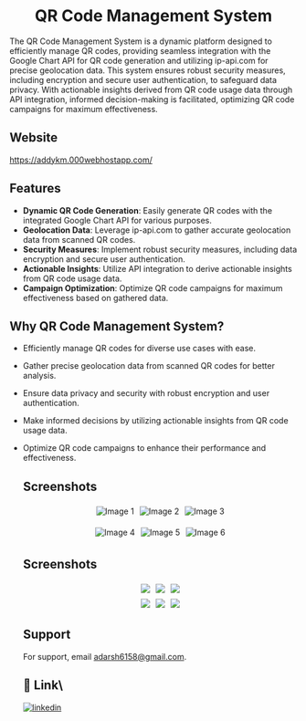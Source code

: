 <h1 align="center">QR Code Management System</h1>

The QR Code Management System is a dynamic platform designed to efficiently manage QR codes, providing seamless integration with the Google Chart API for QR code generation and utilizing ip-api.com for precise geolocation data. This system ensures robust security measures, including encryption and secure user authentication, to safeguard data privacy. With actionable insights derived from QR code usage data through API integration, informed decision-making is facilitated, optimizing QR code campaigns for maximum effectiveness.

## Website

https://addykm.000webhostapp.com/

## Features

- **Dynamic QR Code Generation**: Easily generate QR codes with the integrated Google Chart API for various purposes.
- **Geolocation Data**: Leverage ip-api.com to gather accurate geolocation data from scanned QR codes.
- **Security Measures**: Implement robust security measures, including data encryption and secure user authentication.
- **Actionable Insights**: Utilize API integration to derive actionable insights from QR code usage data.
- **Campaign Optimization**: Optimize QR code campaigns for maximum effectiveness based on gathered data.

## Why QR Code Management System?

- Efficiently manage QR codes for diverse use cases with ease.
- Gather precise geolocation data from scanned QR codes for better analysis.
- Ensure data privacy and security with robust encryption and user authentication.
- Make informed decisions by utilizing actionable insights from QR code usage data.
- Optimize QR code campaigns to enhance their performance and effectiveness.

  <style>
  .image-row {
    display: flex;
    justify-content: center;
    margin: 10px 0;
  }

  .image {
    max-width: 200px;
    margin: 5px;
  }
</style>

## Screenshots

<div class="image-row">
  <img class="image" src="https://github.com/Adarsh6158/SecureQRX/assets/119891550/264217ff-032a-4f2e-b470-e40013b98e1d" alt="Image 1">
  <img class="image" src="https://github.com/Adarsh6158/SecureQRX/assets/119891550/27991d1b-3f1c-46be-8abd-e1f3aefa7c52" alt="Image 2">
  <img class="image" src="https://github.com/Adarsh6158/SecureQRX/assets/119891550/780404cc-10d8-40d4-b19f-733ad1961e74" alt="Image 3">
</div>

<div class="image-row">
  <img class="image" src="https://github.com/Adarsh6158/SecureQRX/assets/119891550/e8357d26-8111-4d73-97be-e9859d2fe77f" alt="Image 4">
  <img class="image" src="https://github.com/Adarsh6158/SecureQRX/assets/119891550/9da91e26-58cf-45e5-8475-407329e524b8" alt="Image 5">
  <img class="image" src="https://github.com/Adarsh6158/SecureQRX/assets/119891550/9af12261-c5b1-42d5-a043-e6b1b51f0ab1" alt="Image 6">
</div>



## Screenshots

<div style="display: flex; justify-content: center;">
  <img src="https://github.com/Adarsh6158/SecureQRX/assets/119891550/264217ff-032a-4f2e-b470-e40013b98e1d" style="max-width: 300px; margin: 5px;">
  <img src="https://github.com/Adarsh6158/SecureQRX/assets/119891550/27991d1b-3f1c-46be-8abd-e1f3aefa7c52" style="max-width: 300px; margin: 5px;">
  <img src="https://github.com/Adarsh6158/SecureQRX/assets/119891550/780404cc-10d8-40d4-b19f-733ad1961e74" style="max-width: 300px; margin: 5px;">
</div>
<div style="display: flex; justify-content: center;">
  <img src="https://github.com/Adarsh6158/SecureQRX/assets/119891550/e8357d26-8111-4d73-97be-e9859d2fe77f" style="max-width: 300px; margin: 5px;">
  <img src="https://github.com/Adarsh6158/SecureQRX/assets/119891550/9da91e26-58cf-45e5-8475-407329e524b8" style="max-width: 300px; margin: 5px;">
  <img src="https://github.com/Adarsh6158/SecureQRX/assets/119891550/9af12261-c5b1-42d5-a043-e6b1b51f0ab1" style="max-width: 300px; margin: 5px;">
</div>


## Support

For support, email adarsh6158@gmail.com.

## 🔗 Link\


[![linkedin](https://img.shields.io/badge/linkedin-0A66C2?style=for-the-badge&logo=linkedin&logoColor=white)](https://www.linkedin.com/in/adarsh-35a9931ba/)
